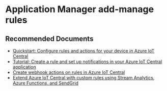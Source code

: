 <properties
	pageTitle="Application Manager add-manage rules"
	description="Application Manager add-manage rules"
	service="microsoft.iotcentral"
	resource="iotapps"
	authors="jajens"
	ms.author="jajens"
	selfHelpType="generic"
	supportTopicIds="32592861"
	resourceTags=""
	productPesIds="16284"
	cloudEnvironments="public,BlackForest,Fairfax,Mooncake, usnat, ussec"
	articleId="6d947287-2e47-4d58-9c50-5fe447268173"
	ownershipId="AzureIot_IotCentral"
/>

# Application Manager add-manage rules

## **Recommended Documents**

* [Quickstart: Configure rules and actions for your device in Azure IoT Central](https://docs.microsoft.com/azure/iot-central/core/quick-configure-rules)
* [Tutorial: Create a rule and set up notifications in your Azure IoT Central application](https://docs.microsoft.com/azure/iot-central/core/tutorial-create-telemetry-rules)
* [Create webhook actions on rules in Azure IoT Central](https://docs.microsoft.com/azure/iot-central/core/howto-create-webhooks)
* [Extend Azure IoT Central with custom rules using Stream Analytics, Azure Functions, and SendGrid](https://docs.microsoft.com/azure/iot-central/core/howto-create-custom-rules)
